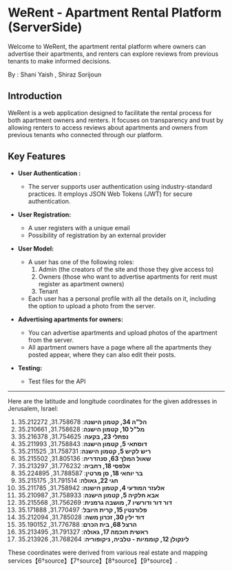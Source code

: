 # WeRent - Apartment Rental Platform (ServerSide)

Welcome to WeRent, the apartment rental platform where owners can advertise their apartments, 
and renters can explore reviews from previous tenants to make informed decisions.

By : Shani Yaish , Shiraz Sorijoun

## Introduction

WeRent is a web application designed to facilitate the rental process for both apartment owners and renters.
It focuses on transparency and trust by allowing renters to access reviews about apartments and owners from previous tenants who connected through our platform.

## Key Features

- **User Authentication :**
  - The server supports user authentication using industry-standard practices. It employs JSON Web Tokens (JWT) for secure authentication.

- **User Registration:**
  - A user registers with a unique email
  - Possibility of registration by an external provider

- **User Model:**
  - A user has one of the following roles:
     1. Admin (the creators of the site and those they give access to)
     2. Owners (those who want to advertise apartments for rent must register as apartment owners)
     3. Tenant
  - Each user has a personal profile with all the details on it, including the option to upload a photo from the server.

- **Advertising apartments for owners:**
  - You can advertise apartments and upload photos of the apartment from the server.
  - All apartment owners have a page where all the apartments they posted appear, where they can also edit their posts.

- **Testing:**
  - Test files for the API

----------------------



Here are the latitude and longitude coordinates for the given addresses in Jerusalem, Israel:

1. **הל"ה 34, קטמון הישנה**: 31.758678, 35.212272
2. **מל"ל 10, קטמון הישנה**: 31.758628, 35.210661
3. **נפתלי 23, בקעה**: 31.754625, 35.216378
4. **דוסתאי 5, קטמון הישנה**: 31.758843, 35.211993
5. **ריש לקיש 5, קטמון הישנה**: 31.758731, 35.211525
6. **שאול המלך 63, סנהדריה**: 31.805136, 35.215502
7. **אלפסי 18, רחביה**: 31.776232, 35.213297
8. **בר יוחאי 18, סן מרטין**: 31.788587, 35.224895
9. **חגי 22, גאולה**: 31.791514, 35.215175
10. **אלעזר המודעי 4, קטמון הישנה**: 31.758942, 35.211785
11. **אבא חלקיה 5, קטמון הישנה**: 31.758933, 35.210987
12. **דור דור ודורשיו 7, מושבה גרמנית**: 31.756269, 35.215568
13. **פלורנטין 15, קרית היובל**: 31.770497, 35.171888
14. **דוד ילין 30, זכרון משה**: 31.785028, 35.212094
15. **הרצל 68, בית הכרם**: 31.776788, 35.190152
16. **ראשית חוכמה 17, גאולה**: 31.791327, 35.213495
17. **לינקולן 12, קוממיות - טלביה, ניקופוריה**: 31.768264, 35.213926

These coordinates were derived from various real estate and mapping services【6†source】【7†source】【8†source】【9†source】.
